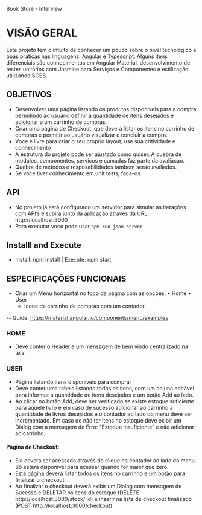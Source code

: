 Book Store - Interview

# VISÃO GERAL

Este projeto tem o intuito de conhecer um pouco sobre o nível tecnológico e boas práticas nas linguagens: Angular e Typescript.
Alguns itens diferenciais são conhecimentos em Angular Material, desenvolvimento de testes unitários com Jasmine para Serviços e Componentes e estilização utilizando SCSS.

## OBJETIVOS

- Desenvolver uma página listando os produtos disponíveis para a compra permitindo ao usuário definir a quantidade de itens desejados e adicionar a um carrinho de compras.
- Criar uma página de Checkout, que deverá listar os itens no carrinho de compras e permitir ao usuário visualizar e concluir a compra.
- Voce e livre para criar o seu proprio layout, use sua critividade e conhecimento
- A estrutura do projeto pode ser ajustado como quiser. A quebra de modulos, componentes, servicos e camadas faz parte da avaliacao.
- Quebra de metodos e resposabilidades tambem serao avaliados.
- Se voce tiver conhecimento em unit tests, faca-os

## API

- No projeto já está configurado um servidor para simular as iterações com API’s e subirá junto da aplicação através da URL: http://localhost:3000
- Para executar voce pode usar `npm run json-server`

## Installl and Execute

- Install: npm install | Execute: npm start

## ESPECIFICAÇÕES FUNCIONAIS

- Criar um Menu horizontal no topo da página com as opções:
  • Home
  • User
  * Icone de carrinho de compras com um contador
  
-- Guide: https://material.angular.io/components/menu/examples
  
### HOME

- Deve conter o Header e um mensagem de bem vindo centralizado na tela.

### USER

- Página listando itens disponíveis para compra:
- Deve conter uma tabela listando todos os itens, com um coluna editável para informar a quantidade de itens desejados e um botão Add ao lado.
- Ao clicar no botão Add, deve ser verificado se existe estoque suficiente para aquele livro e em caso de sucesso adicionar ao carrinho a quantidade de livros desejados e o contador ao lado do menu deve ser incrementado. Em caso de não ter itens no estoque deve exibir um Dialog com a mensagem de Erro: “Estoque insuficiente” e não adicionar ao carrinho.

#### Página de Checkout:

- Ela deverá ser acessada através do clique no contador ao lado do menu. Só estará disponível para acessar quando for maior que zero.
- Esta página deverá listar todos os itens no carrinho e um botão para finalizar o checkout.
- Ao finalizar o checkout deverá exibir um Dialog com mensagem de Sucesso e DELETAR os itens do estoque (DELETE http://localhost:3000/stock/:id) e inserir na lista de checkout finalizado (POST http://localhost:3000/checkout)
